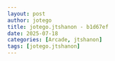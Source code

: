 ```yaml
---
layout: post
author: jotego
title: jotego.jtshanon - b1d67ef
date: 2025-07-18
categories: [Arcade, jtshanon]
tags: [jotego.jtshanon]
---
```


